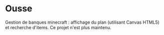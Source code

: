 # Ousse
Gestion de banques minecraft : affichage du plan (utilisant Canvas HTML5) et recherche d'items.
Ce projet n'est plus maintenu.
